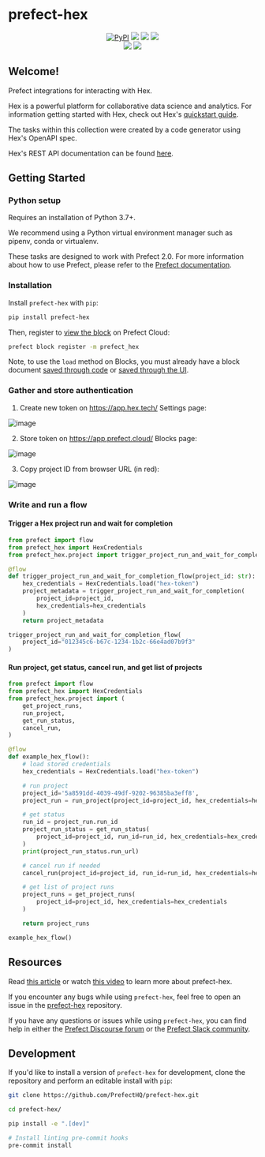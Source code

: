 # prefect-hex

<p align="center">
    <a href="https://pypi.python.org/pypi/prefect-hex/" alt="PyPI version">
        <img alt="PyPI" src="https://img.shields.io/pypi/v/prefect-hex?color=0052FF&labelColor=090422"></a>
    <a href="https://github.com/PrefectHQ/prefect-hex/" alt="Stars">
        <img src="https://img.shields.io/github/stars/PrefectHQ/prefect-hex?color=0052FF&labelColor=090422" /></a>
    <a href="https://pepy.tech/badge/prefect-hex/" alt="Downloads">
        <img src="https://img.shields.io/pypi/dm/prefect-hex?color=0052FF&labelColor=090422" /></a>
    <a href="https://github.com/PrefectHQ/prefect-hex/pulse" alt="Activity">
        <img src="https://img.shields.io/github/commit-activity/m/PrefectHQ/prefect-hex?color=0052FF&labelColor=090422" /></a>
    <br>
    <a href="https://prefect-community.slack.com" alt="Slack">
        <img src="https://img.shields.io/badge/slack-join_community-red.svg?color=0052FF&labelColor=090422&logo=slack" /></a>
    <a href="https://discourse.prefect.io/" alt="Discourse">
        <img src="https://img.shields.io/badge/discourse-browse_forum-red.svg?color=0052FF&labelColor=090422&logo=discourse" /></a>
</p>

## Welcome!

Prefect integrations for interacting with Hex. 

Hex is a powerful platform for collaborative data science and analytics. For information getting started with Hex, check out Hex's [quickstart guide](https://learn.hex.tech/quickstart).

The tasks within this collection were created by a code generator using Hex's OpenAPI spec.

Hex's REST API documentation can be found [here](https://learn.hex.tech/docs/develop-logic/hex-api/api-reference).

## Getting Started

### Python setup

Requires an installation of Python 3.7+.

We recommend using a Python virtual environment manager such as pipenv, conda or virtualenv.

These tasks are designed to work with Prefect 2.0. For more information about how to use Prefect, please refer to the [Prefect documentation](https://orion-docs.prefect.io/).

### Installation

Install `prefect-hex` with `pip`:

```bash
pip install prefect-hex
```

Then, register to [view the block](https://orion-docs.prefect.io/ui/blocks/) on Prefect Cloud:

```bash
prefect block register -m prefect_hex
```

Note, to use the `load` method on Blocks, you must already have a block document [saved through code](https://orion-docs.prefect.io/concepts/blocks/#saving-blocks) or [saved through the UI](https://orion-docs.prefect.io/ui/blocks/).

### Gather and store authentication

1. Create new token on https://app.hex.tech/ Settings page:

![image](https://user-images.githubusercontent.com/15331990/201996947-07765380-50c4-4c61-9044-bd93e4b8efc7.png)

2. Store token on https://app.prefect.cloud/ Blocks page:

![image](https://user-images.githubusercontent.com/15331990/201997292-b3a18254-229f-4689-aaec-07a990cdaf87.png)

3. Copy project ID from browser URL (in red):

![image](https://user-images.githubusercontent.com/15331990/202002588-55a895b2-de89-438f-ac96-c86940946336.png)

### Write and run a flow

#### Trigger a Hex project run and wait for completion
```python
from prefect import flow
from prefect_hex import HexCredentials
from prefect_hex.project import trigger_project_run_and_wait_for_completion

@flow
def trigger_project_run_and_wait_for_completion_flow(project_id: str):
    hex_credentials = HexCredentials.load("hex-token")
    project_metadata = trigger_project_run_and_wait_for_completion(
        project_id=project_id,
        hex_credentials=hex_credentials
    )
    return project_metadata

trigger_project_run_and_wait_for_completion_flow(
    project_id="012345c6-b67c-1234-1b2c-66e4ad07b9f3"
)
```

#### Run project, get status, cancel run, and get list of projects
```python
from prefect import flow
from prefect_hex import HexCredentials
from prefect_hex.project import (
    get_project_runs,
    run_project,
    get_run_status,
    cancel_run,
)

@flow
def example_hex_flow():
    # load stored credentials
    hex_credentials = HexCredentials.load("hex-token")

    # run project
    project_id='5a8591dd-4039-49df-9202-96385ba3eff8',
    project_run = run_project(project_id=project_id, hex_credentials=hex_credentials)

    # get status
    run_id = project_run.run_id
    project_run_status = get_run_status(
        project_id=project_id, run_id=run_id, hex_credentials=hex_credentials
    )
    print(project_run_status.run_url)

    # cancel run if needed
    cancel_run(project_id=project_id, run_id=run_id, hex_credentials=hex_credentials)

    # get list of project runs
    project_runs = get_project_runs(
        project_id=project_id, hex_credentials=hex_credentials
    )

    return project_runs

example_hex_flow()
```

## Resources

Read [this article](https://towardsdatascience.com/create-observable-and-reproducible-notebooks-with-hex-460e75818a09) or watch [this video](https://youtu.be/_BjqCrun4nE) to learn more about prefect-hex.

If you encounter any bugs while using `prefect-hex`, feel free to open an issue in the [prefect-hex](https://github.com/PrefectHQ/prefect-hex) repository.

If you have any questions or issues while using `prefect-hex`, you can find help in either the [Prefect Discourse forum](https://discourse.prefect.io/) or the [Prefect Slack community](https://prefect.io/slack).

## Development

If you'd like to install a version of `prefect-hex` for development, clone the repository and perform an editable install with `pip`:

```bash
git clone https://github.com/PrefectHQ/prefect-hex.git

cd prefect-hex/

pip install -e ".[dev]"

# Install linting pre-commit hooks
pre-commit install
```
